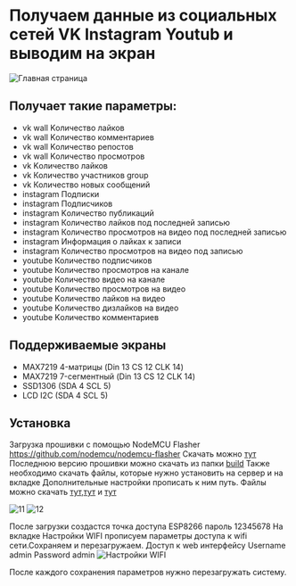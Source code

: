 # Получаем данные из социальных сетей VK Instagram Youtub и выводим на экран
![Главная страница](https://raw.githubusercontent.com/yuri-afanasiev/esp8266-data-social-networks/master/doc/1.png)
## Получает такие параметры:
- vk wall Kоличество лайков
- vk wall Kоличество комментариев
- vk wall Kоличество репостов
- vk wall Kоличество просмотров
- vk Kоличество лайков
- vk Количество участников group
- vk Количество новых сообщений 
- instagram Подписки
- instagram Подписчиков
- instagram Kоличество публикаций
- instagram Количество лайков под последней записью
- instagram Количество просмотров на видео под последней записью 
- instagram Информация о лайках к записи
- instagram Количество просмотров на видео под записью
- youtube Количество подписчиков 
- youtube Количество просмотров на канале
- youtube Количество видео на канале
- youtube Kоличество просмотров на видео 
- youtube Kоличество лайков на видео
- youtube Kоличество дизлайков на видео
- youtube Kоличество комментариев

## Поддерживаемые экраны
- MAX7219 4-матрицы (Din 13 CS 12 CLK 14) 
- MAX7219 7-сегментный (Din 13 CS 12 CLK 14)
- SSD1306 (SDA 4 SCL 5)  
- LCD I2C (SDA 4 SCL 5) 
 
## Установка
Загрузка прошивки с помощью NodeMCU Flasher  https://github.com/nodemcu/nodemcu-flasher
Скачать можно [тут](https://github.com/nodemcu/nodemcu-flasher/blob/master/Win32/Release/ESP8266Flasher.exe)
Последнюю версию прошивки можно скачать из папки [build](https://github.com/yuri-afanasiev/esp8266-data-social-networks/tree/master/build)
Также необходимо скачать файлы, которые нужно установить на сервер и на вкладке Дополнительные настройки прописать к ним путь.
Файлы можно скачать  [тут](https://github.com/yuri-afanasiev/esp8266-vk-api/tree/master/server),[тут](https://github.com/yuri-afanasiev/esp8266-youtube-api/tree/master/server) и [тут](https://github.com/yuri-afanasiev/esp8266-instagram-data/tree/master/server)
 
 ![11](https://raw.githubusercontent.com/yuri-afanasiev/esp8266-data-social-networks/master/doc/11.png)
 ![12](https://raw.githubusercontent.com/yuri-afanasiev/esp8266-data-social-networks/master/doc/12.png)
 
После загрузки создастся точка доступа ESP8266 пароль 12345678 
На вкладке Настройки WIFI прописуем параметры доступа к wifi сети.Сохраняем и перезагружаем.
Доступ к web интерфейсу Username admin Password admin
![Настройки WIFI](https://raw.githubusercontent.com/yuri-afanasiev/esp8266-data-social-networks/master/doc/13.png)

После каждого сохранения параметров нужно перезагружать систему.
 
